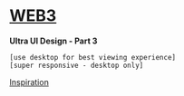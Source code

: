 # [WEB3](https://samvabyat1.github.io/web3/#/)
**Ultra UI Design - Part 3**
```
[use desktop for best viewing experience]
[super responsive - desktop only]
```
<!-- Dribble Link  -->
[Inspiration](https://dribbble.com/shots/20794522-Virtuality-Web-Site-Design-Landing-Page-Home-Page-UI)
